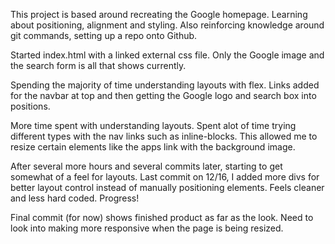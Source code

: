 This project is based around recreating the Google homepage. Learning about positioning, alignment and styling. Also reinforcing knowledge around git commands, setting up a repo onto Github.

Started index.html with a linked external css file. Only the Google image and the search form is all that shows currently.

Spending the majority of time understanding layouts with flex. Links added for the navbar at top and then getting the Google logo and search box into positions.

More time spent with understanding layouts. Spent alot of time trying different types with the nav links such as inline-blocks. This allowed me to resize certain elements like the apps link with the background image.

After several more hours and several commits later, starting to get somewhat of a feel for layouts. Last commit on 12/16, I added more divs for better layout control instead of manually positioning elements. Feels cleaner and less hard coded. Progress!

Final commit (for now) shows finished product as far as the look. Need to look into making more responsive when the page is being resized.
